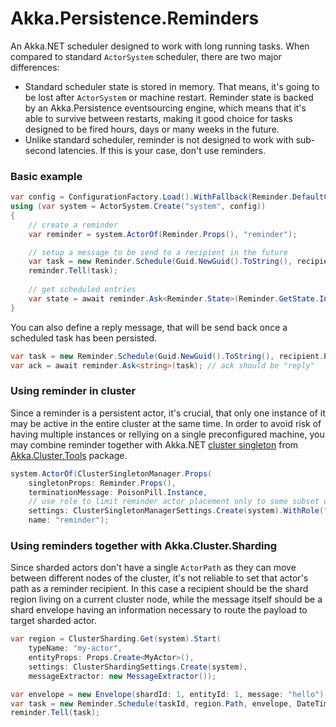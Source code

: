 # Akka.Persistence.Reminders

An Akka.NET scheduler designed to work with long running tasks. When compared to standard `ActorSystem` scheduler, there are two major differences:

- Standard scheduler state is stored in memory. That means, it's going to be lost after `ActorSystem` or machine restart. Reminder state is backed by an Akka.Persistence eventsourcing engine, which means that it's able to survive between restarts, making it good choice for tasks designed to be fired hours, days or many weeks in the future.
- Unlike standard scheduler, reminder is not designed to work with sub-second latencies. If this is your case, don't use reminders.

### Basic example


```csharp
var config = ConfigurationFactory.Load().WithFallback(Reminder.DefaultConfig);
using (var system = ActorSystem.Create("system", config))
{
	// create a reminder
	var reminder = system.ActorOf(Reminder.Props(), "reminder");

	// setup a message to be send to a recipient in the future
	var task = new Reminder.Schedule(Guid.NewGuid().ToString(), recipient.Path, "message", DateTime.UtcNow.AddDays(1));
	reminder.Tell(task);
	
	// get scheduled entries
	var state = await reminder.Ask<Reminder.State>(Reminder.GetState.Instance);
}
```

You can also define a reply message, that will be send back once a scheduled task has been persisted.

```csharp
var task = new Reminder.Schedule(Guid.NewGuid().ToString(), recipient.Path, "message", DateTime.UtcNow.AddDays(1), ack: "reply");
var ack = await reminder.Ask<string>(task); // ack should be "reply"
```

### Using reminder in cluster

Since a reminder is a persistent actor, it's crucial, that only one instance of it may be active in the entire cluster at the same time. In order to avoid risk of having multiple instances or rellying on a single preconfigured machine, you may combine reminder together with Akka.NET [cluster singleton](http://getakka.net/articles/clustering/cluster-singleton.html) from [Akka.Cluster.Tools](https://www.nuget.org/packages/Akka.Cluster.Tools/) package.

```csharp
system.ActorOf(ClusterSingletonManager.Props(
    singletonProps: Reminder.Props(),
    terminationMessage: PoisonPill.Instance,
	// use role to limit reminder actor placement only to some subset of nodes
    settings: ClusterSingletonManagerSettings.Create(system).WithRole("reminder")), 
    name: "reminder");
```

### Using reminders together with Akka.Cluster.Sharding

Since sharded actors don't have a single `ActorPath` as they can move between different nodes of the cluster, it's not reliable to set that actor's path as a reminder recipient. In this case a recipient should be the shard region living on a current cluster node, while the message itself should be a shard envelope having an information necessary to route the payload to target sharded actor.

```csharp
var region = ClusterSharding.Get(system).Start(
    typeName: "my-actor",
    entityProps: Props.Create<MyActor>(),
    settings: ClusterShardingSettings.Create(system),
    messageExtractor: new MessageExtractor());

var envelope = new Envelope(shardId: 1, entityId: 1, message: "hello");
var task = new Reminder.Schedule(taskId, region.Path, envelope, DateTime.UtcNow.AddDays(1));
reminder.Tell(task);
```